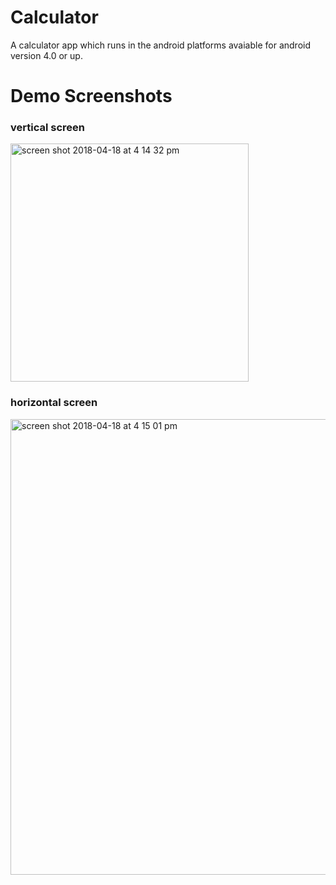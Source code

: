 # Calculator
A calculator app which runs in the android platforms avaiable for android version 4.0 or up.

# Demo Screenshots

### vertical screen
<img width="381" alt="screen shot 2018-04-18 at 4 14 32 pm" src="https://user-images.githubusercontent.com/19808690/38963279-f36253e0-4325-11e8-8c44-ac2cf6535ced.png">

### horizontal screen
<img width="729" alt="screen shot 2018-04-18 at 4 15 01 pm" src="https://user-images.githubusercontent.com/19808690/38963315-17a02002-4326-11e8-8494-300af5f71379.png">

